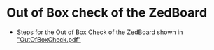  
 # Out of Box check of the ZedBoard

- Steps for the Out of Box Check of the ZedBoard shown in ["OutOfBoxCheck.pdf"](OutOfBoxCheck.pdf)



